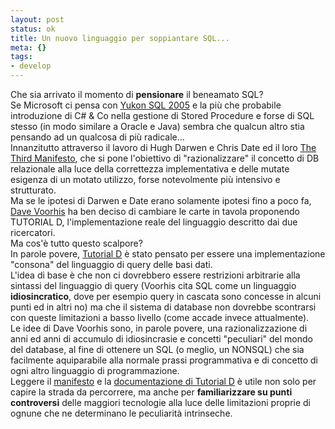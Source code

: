 ```yaml
--- 
layout: post
status: ok
title: Un nuovo linguaggio per soppiantare SQL...
meta: {}
tags: 
- develop
---
```

 Che sia arrivato il momento di <b>pensionare</b> il beneamato SQL?  
 Se Microsoft ci pensa con <a href="http://www.microsoft.com/sql/2005/default.asp">Yukon SQL 2005</a> e la più che probabile introduzione di C# &amp; Co nella gestione di Stored Procedure e forse di SQL stesso (in modo similare a Oracle e Java) sembra che qualcun altro stia pensando ad un qualcosa di più radicale...  
  Innanzitutto attraverso il lavoro di Hugh Darwen e Chris Date ed il loro <a href="http://www.thethirdmanifesto.com/">The Third Manifesto</a>, che si pone l'obiettivo di "razionalizzare" il concetto di DB relazionale alla luce della correttezza implementativa e delle mutate esigenza di un motato utilizzo, forse notevolmente più intensivo e strutturato.  
  Ma se le ipotesi di Darwen e Date erano solamente ipotesi fino a poco fa,  <a href="http://c2.com/cgi/wiki?DaveVoorhis">Dave Voorhis</a> ha ben deciso di cambiare le carte in tavola proponendo TUTORIAL D, l'implementazione reale del linguaggio descritto dai due ricercatori.  
 Ma cos'è tutto questo scalpore?  
  In parole povere, <a href="http://dbappbuilder.sourceforge.net/Rel.html">Tutorial D</a> è stato pensato per essere una implementazione "consona" del linguaggio di query delle basi dati.  
 L'idea di base è che non ci dovrebbero essere restrizioni arbitrarie alla sintassi del linguaggio di query (Voorhis cita SQL come un linguaggio <b>idiosincratico</b>, dove per esempio query in cascata sono concesse in alcuni punti ed in altri no) ma che il sistema di database non dovrebbe scontrarsi con queste limitazioni a basso livello (come accade invece attualmente).  
 Le idee di Dave Voorhis sono, in parole povere, una razionalizzazione di anni ed anni di accumulo di idiosincrasie e concetti "peculiari" del mondo del database, al fine di ottenere un SQL (o meglio, un NONSQL) che sia facilmente aquiparabile alla normale prassi programmativa e di concetto di ogni altro linguaggio di programmazione.  
 Leggere il  <a href="http://www.thethirdmanifesto.com/">manifesto</a> e la <a href="http://dbappbuilder.sourceforge.net/Rel.html">documentazione di Tutorial D</a> è utile non solo per capire la strada da percorrere, ma anche per <b>familiarizzare su punti controversi</b> delle maggiori tecnologie alla luce delle limitazioni proprie di ognune che ne determinano le peculiarità intrinseche.
